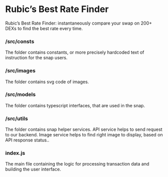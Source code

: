 # Rubic’s Best Rate Finder

Rubic’s Best Rate Finder: instantaneously compare your swap on 200+ DEXs to find the best rate every time.

### /src/consts
The folder contains constants, or more precisely hardcoded text of instruction for the snap users.

### /src/images
The folder contains svg code of images.

### /src/models
The folder contains typescript interfaces, that are used in the snap.

### /src/utils
The folder contains snap helper services. API service helps to send request to our backend. Image service helps to find right image to display, based on API response status..

### index.js
The main file containing the logic for processing transaction data and building the user interface.
